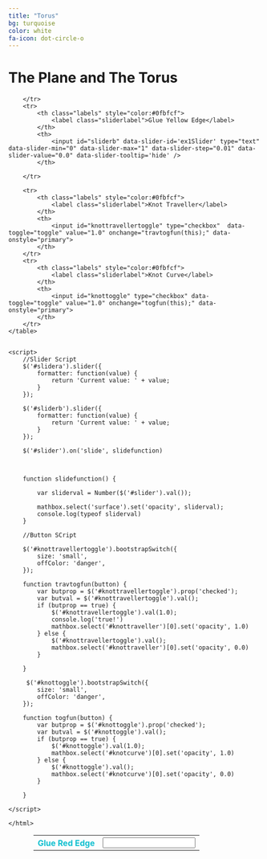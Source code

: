```yaml
---
title: "Torus"
bg: turquoise
color: white
fa-icon: dot-circle-o
---
```


<link href="../lib/css/mystyle.css" rel="stylesheet">
    
# The Plane and The Torus

<!--
<aside style="width:100%;">
<div class="icontain"><iframe src="/TorusKnotFibration/visuals/toruswithtraveller.html"  frameborder="0" scrolling="no" ></iframe></div>
</aside>
-->

<html>
<table class="panel" style="margin-left: auto;
margin-right: auto; width:80%">
        <tr>
            <th class="labels" style="color:#0fbfcf">
                <label class="sliderlabel">Glue Red Edge</label>
            </th>
            <th>
                <input id="slidera" data-slider-id='ex1Slider' type="text" data-slider-min="0" data-slider-max="1" data-slider-step="0.01" data-slider-value="0.0" data-slider-tooltip='hide' />
            </th>

        </tr>
        <tr>
            <th class="labels" style="color:#0fbfcf">
                <label class="sliderlabel">Glue Yellow Edge</label>
            </th>
            <th>
                <input id="sliderb" data-slider-id='ex1Slider' type="text" data-slider-min="0" data-slider-max="1" data-slider-step="0.01" data-slider-value="0.0" data-slider-tooltip='hide' />
            </th>

        </tr>

        <tr>
            <th class="labels" style="color:#0fbfcf">
                <label class="sliderlabel">Knot Traveller</label>
            </th>
            <th>
                <input id="knottravellertoggle" type="checkbox"  data-toggle="toggle" value="1.0" onchange="travtogfun(this);" data-onstyle="primary">
            </th>
        </tr>
        <tr>
            <th class="labels" style="color:#0fbfcf">
                <label class="sliderlabel">Knot Curve</label>
            </th>
            <th>
                <input id="knottoggle" type="checkbox" data-toggle="toggle" value="1.0" onchange="togfun(this);" data-onstyle="primary">
            </th>
        </tr>
    </table>


    <script>
        //Slider Script
        $('#slidera').slider({
            formatter: function(value) {
                return 'Current value: ' + value;
            }
        });

        $('#sliderb').slider({
            formatter: function(value) {
                return 'Current value: ' + value;
            }
        });

        $('#slider').on('slide', slidefunction)



        function slidefunction() {

            var sliderval = Number($('#slider').val());

            mathbox.select('surface').set('opacity', sliderval);
            console.log(typeof sliderval)
        }

        //Button SCript

        $('#knottravellertoggle').bootstrapSwitch({
            size: 'small',
            offColor: 'danger',
        });

        function travtogfun(button) {
            var butprop = $('#knottravellertoggle').prop('checked');
            var butval = $('#knottravellertoggle').val();
            if (butprop == true) {
                $('#knottravellertoggle').val(1.0);
                console.log('true!')
                mathbox.select('#knottraveller')[0].set('opacity', 1.0)
            } else {
                $('#knottravellertoggle').val();
                mathbox.select('#knottraveller')[0].set('opacity', 0.0)
            }

        }
        
         $('#knottoggle').bootstrapSwitch({
            size: 'small',
            offColor: 'danger',
        });

        function togfun(button) {
            var butprop = $('#knottoggle').prop('checked');
            var butval = $('#knottoggle').val();
            if (butprop == true) {
                $('#knottoggle').val(1.0);
                mathbox.select('#knotcurve')[0].set('opacity', 1.0)
            } else {
                $('#knottoggle').val();
                mathbox.select('#knotcurve')[0].set('opacity', 0.0)
            }

        }

    </script>
    
    </html>